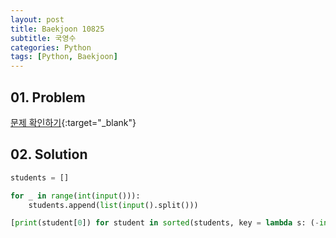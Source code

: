 ```yaml
---
layout: post
title: Baekjoon 10825
subtitle: 국영수
categories: Python
tags: [Python, Baekjoon]
---
```


## 01. Problem

[문제 확인하기](https://www.acmicpc.net/problem/10825){:target="_blank"}

## 02. Solution

```Python
students = []

for _ in range(int(input())):
    students.append(list(input().split()))

[print(student[0]) for student in sorted(students, key = lambda s: (-int(s[1]), int(s[2]), -int(s[3]), s[0]))]
```

